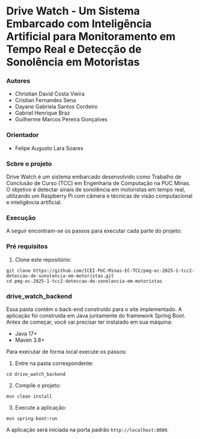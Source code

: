 # Drive Watch - Um Sistema Embarcado com Inteligência Artificial para Monitoramento em Tempo Real e Detecção de Sonolência em Motoristas

### Autores
- Christian David Costa Vieira
- Cristian Fernandes Sena
- Dayane Gabriela Santos Cordeiro
- Gabriel Henrique Braz
- Guilherme Marcos Pereira Gonçalves

### Orientador
- Felipe Augusto Lara Soares

### Scbre o projeto
Drive Watch é um sistema embarcado desenvolvido como Trabalho de Conclusão de Curso (TCC) em Engenharia de Computação na PUC Minas. O objetivo é detectar sinais de sonolência em motoristas em tempo real, utilizando um Raspberry Pi com câmera e técnicas de visão computacional e inteligência artificial.

### Execução
A seguir encontram-se os passos para executar cada parte do projeto:

### Pré requisitos
1. Clone este repositório:
```
git clone https://github.com/ICEI-PUC-Minas-EC-TCC/pmg-ec-2025-1-tcc2-deteccao-de-sonolencia-em-motoristas.git
cd pmg-ec-2025-1-tcc2-deteccao-de-sonolencia-em-motoristas
```

### drive_watch_backend
Essa pasta contém o back-end construído para o site implementado. A aplicação foi construída em Java juntamente do framework Spring Boot.
Antes de começar, você vai precisar ter instalado em sua máquina:
* Java 17+
* Maven 3.8+

Para executar de forma local execute os passos:

1. Entre na pasta correspondente:
```
cd drive_watch_backend
```

2. Compile o projeto:
```
mvn clean install
```

3. Execute a aplicação:
```
mvn spring-boot:run
```

A aplicação será iniciada na porta padrão `http://localhost:8080`.
